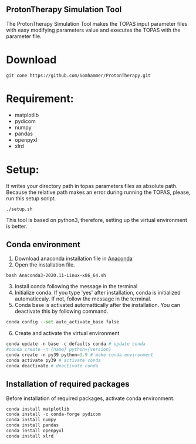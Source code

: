 ProtonTherapy Simulation Tool
-------------
The ProtonTherapy Simulation Tool makes the TOPAS input parameter files with easy modifying parameters value and executes the TOPAS with the parameter file.

# Download

```
git cone https://github.com/Somhammer/ProtonTherapy.git
```

# Requirement:
* matplotlib
* pydicom
* numpy
* pandas
* openpyxl
* xlrd

# Setup:
It writes your directory path in topas parameters files as absolute path. 
Because the relative path makes an error during running the TOPAS, please, run this setup script.

```
./setup.sh
```

This tool is based on python3, therefore, setting up the virtual environment is better.

## Conda environment
1. Download anaconda installation file in [Anaconda](https://www.anaconda.com/products/individual#download-section)
2. Open the installation file.

```
bash Anaconda3-2020.11-Linux-x86_64.sh
```

3. Install conda following the message in the terminal
4. Initialize conda. If you type 'yes' after installation, conda is initialized automaticcaly. If not, follow the message in the terminal.
5. Conda base is activated automattically after the installation. You can deactivate this by following command.

```python
conda config --set auto_activate_base false
```

6. Create and activate the virtual environment

```python
conda update -n base -c defaults conda # update conda
#conda create -n {name} python={version}
conda create -n py39 python=3.9 # make conda environment
conda activate py39 # activate conda
conda deactivate # deactivate conda
```

## Installation of required packages

Before installation of required packages, activate conda environment.

```python
conda install matplotlib
conda install -c conda-forge pydicom
conda install numpy
conda install pandas
conda install openpyxl
conda install xlrd
```



